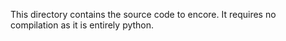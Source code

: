 This directory contains the source code to encore.
It requires no compilation as it is entirely python.